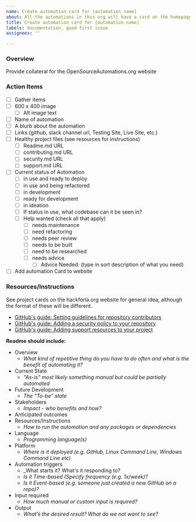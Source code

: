 ```yaml
---
name: Create automation card for [automation name]
about: All the automations in this org will have a card on the homepage.
title: Create automation card for [automation name]
labels: documentation, good first issue
assignees: ''

---
```


### Overview
Provide collateral for the OpenSourceAutomations.org website

### Action Items
- [ ]   Gather items
  - [ ]  600 x 400 image
     - [ ]  Alt image text
  - [ ]  Name of automation
  - [ ]  A blurb about the automation
  - [ ]  Links (github, slack channel url, Testing Site, Live Site, etc.)
  - [ ] Healthy project files (see resources for instructions)
     - [ ]  Readme.md URL
     - [ ]  contributing.md URL
     - [ ]  security.md URL
     - [ ]  support.md URL
- [ ]  Current status of Automation
     - [ ] in use and ready to deploy
     - [ ] in use and being refactored
     - [ ] in development
     - [ ] ready for development
     - [ ] in ideation
   - [ ] If status in use, what codebase can it be seen in?
   - [ ] Help wanted (check all that apply)
     - [ ] needs maintenance
     - [ ] need refactoring
     - [ ] needs peer review
     - [ ] needs to be built
     - [ ] need to be researched
     - [ ] needs advice
        - [ ] Advice Needed: (type in sort description of what you need)
- [ ]   Add automation Card to website

### Resources/Instructions
See project cards on the hackforla.org website for general idea, although the format of these will be different.

- [GitHub's guide: Setting guidelines for repository contributors](https://docs.github.com/en/articles/setting-guidelines-for-repository-contributors)
- [GitHub's guide: Adding a security policy to your repository
](https://docs.github.com/en/articles/adding-a-security-policy-to-your-repository)
- [GitHub's guide: Adding support resources to your project
](https://docs.github.com/en/articles/adding-support-resources-to-your-project)

**Readme should include:**
- Overview 
  - _What kind of repetitive thing do you have to do often and what is the benefit of automating it?_
- Current State 
  - _"As-is" most likely something manual but could be partially automated_
- Future Development
  - _The “To-be” state_
- Stakeholders
  - _Impact - who benefits and how?_
- Anticipated outcomes
- Resources/Instructions
  - _How to run the automation and any packages or dependencies_ 
- Language
  - _Programming language(s)_
- Platform
  - _Where is it deployed (e.g. GitHub, Linux Command Line, Windows Command Line etc)_
- Automation triggers 
  - _What starts it? What's it responding to?
  - _Is it Time-based (Specify frequency (e.g. 1x/week)?_
  - _Is it Event-based (e.g. someone just created a new GitHub on a repo)?_
- Input required 
  - _How much manual or custom input is required?_
- Output 
  - _What's the desired result? What do we not want to see?_
